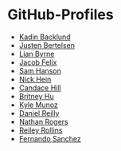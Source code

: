 # GitHub-Profiles

* [Kadin Backlund](https://github.com/Kadin-Backlund)
* [Justen Bertelsen]()
* [Lian Byrne]()
* [Jacob Felix]()
* [Sam Hanson]()
* [Nick Hein]()
* [Candace Hill]()
* [Britney Hu](https://github.com/britneyhu0121)
* [Kyle Munoz]()
* [Daniel Reilly]()
* [Nathan Rogers](https://github.com/NathanRogers101)
* [Reiley Rollins]()
* [Fernando Sanchez]()

